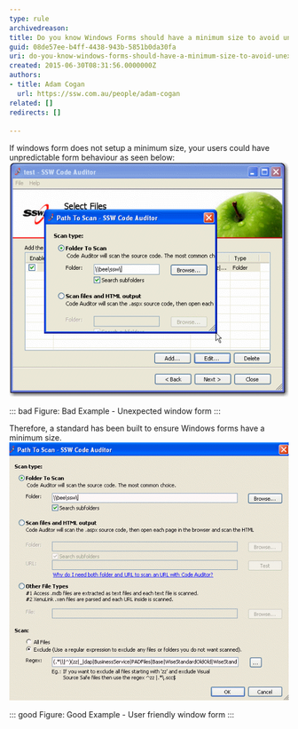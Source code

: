```yaml
---
type: rule
archivedreason: 
title: Do you know Windows Forms should have a minimum size to avoid unexpected UI behavior
guid: 08de57ee-b4ff-4438-943b-5851b0da30fa
uri: do-you-know-windows-forms-should-have-a-minimum-size-to-avoid-unexpected-ui-behavior
created: 2015-06-30T08:31:56.0000000Z
authors:
- title: Adam Cogan
  url: https://ssw.com.au/people/adam-cogan
related: []
redirects: []

---
```


If windows form does not setup a minimum size, your users could have unpredictable form behaviour as seen below:
![Bad window form](../../assets/Bugsize.gif)

::: bad
Figure: Bad Example - Unexpected window form
:::




<!--endintro-->

Therefore, a standard has been built to ensure Windows forms have a minimum size.
![Good window form](../../assets/Minisize.gif)

::: good
Figure: Good Example - User friendly window form
:::
